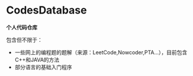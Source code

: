 # CodesDatabase

**个人代码仓库**

包含但不限于：

- 一些网上的编程题的题解（来源：LeetCode,Nowcoder,PTA...），目前包含C++和JAVA的方法
- 部分语言的基础入门程序